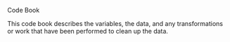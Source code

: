 Code Book

This code book describes the variables, the data, and any transformations or work that have been performed to clean up the data.
